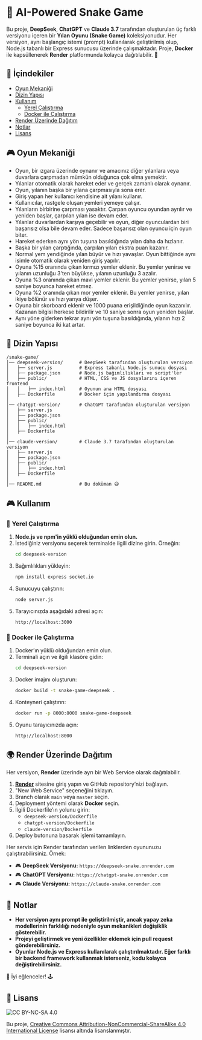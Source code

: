 # 🐍 AI-Powered Snake Game

Bu proje, **DeepSeek**, **ChatGPT** ve **Claude 3.7** tarafından oluşturulan üç farklı versiyonu içeren bir **Yılan Oyunu (Snake Game)** koleksiyonudur. Her versiyon, aynı başlangıç istemi (prompt) kullanılarak geliştirilmiş olup, Node.js tabanlı bir Express sunucusu üzerinde çalışmaktadır. Proje, **Docker** ile kapsüllenerek **Render** platformunda kolayca dağıtılabilir. 🚀

## 📑 İçindekiler
- [Oyun Mekaniği](#-oyun-mekaniği)
- [Dizin Yapısı](#-dizin-yapısı)
- [Kullanım](#-kullanım)
  - [Yerel Çalıştırma](#-yerel-çalıştırma)
  - [Docker ile Çalıştırma](#-docker-ile-çalıştırma)
- [Render Üzerinde Dağıtım](#-render-üzerinde-dağıtım)
- [Notlar](#-notlar)
- [Lisans](#-lisans)

## 🎮 Oyun Mekaniği

- Oyun, bir ızgara üzerinde oynanır ve amacınız diğer yılanlara veya duvarlara çarpmadan mümkün olduğunca çok elma yemektir.
- Yılanlar otomatik olarak hareket eder ve gerçek zamanlı olarak oynanır.
- Oyun, yılanın başka bir yılana çarpmasıyla sona erer.
- Giriş yapan her kullanıcı kendisine ait yılanı kullanır.
- Kullanıcılar, rastgele oluşan yemleri yemeye çalışır.
- Yılanların birbirine çarpması yasaktır. Çarpan oyuncu oyundan ayrılır ve yeniden başlar, çarpılan yılan ise devam eder.
- Yılanlar duvarlardan karşıya geçebilir ve oyun, diğer oyunculardan biri başarısız olsa bile devam eder. Sadece başarısız olan oyuncu için oyun biter.
- Hareket ederken aynı yön tuşuna basıldığında yılan daha da hızlanır.
- Başka bir yılan çarptığında, çarpılan yılan ekstra puan kazanır.
- Normal yem yendiğinde yılan büyür ve hızı yavaşlar. Oyun bittiğinde aynı isimle otomatik olarak yeniden giriş yapılır.
- Oyuna %15 oranında çıkan kırmızı yemler eklenir. Bu yemler yenirse ve yılanın uzunluğu 3'ten büyükse, yılanın uzunluğu 3 azalır.
- Oyuna %3 oranında çıkan mavi yemler eklenir. Bu yemler yenirse, yılan 5 saniye boyunca hareket etmez.
- Oyuna %2 oranında çıkan mor yemler eklenir. Bu yemler yenirse, yılan ikiye bölünür ve hızı yarıya düşer.
- Oyuna bir skorboard eklenir ve 1000 puana erişildiğinde oyun kazanılır. Kazanan bilgisi herkese bildirilir ve 10 saniye sonra oyun yeniden başlar.
- Aynı yöne giderken tekrar aynı yön tuşuna basıldığında, yılanın hızı 2 saniye boyunca iki kat artar.

## 📂 Dizin Yapısı

```
/snake-game/
│── deepseek-version/      # DeepSeek tarafından oluşturulan versiyon
│   ├── server.js          # Express tabanlı Node.js sunucu dosyası
│   ├── package.json       # Node.js bağımlılıkları ve script'ler
│   ├── public/            # HTML, CSS ve JS dosyalarını içeren frontend
│   │   ├── index.html     # Oyunun ana HTML dosyası
│   ├── Dockerfile         # Docker için yapılandırma dosyası
│
│── chatgpt-version/       # ChatGPT tarafından oluşturulan versiyon
│   ├── server.js
│   ├── package.json
│   ├── public/
│   │   ├── index.html
│   ├── Dockerfile
│
│── claude-version/        # Claude 3.7 tarafından oluşturulan versiyon
│   ├── server.js
│   ├── package.json
│   ├── public/
│   │   ├── index.html
│   ├── Dockerfile
│
│── README.md              # Bu doküman 😃
```

## 🎮 Kullanım

### 🔹 **Yerel Çalıştırma**

1. **Node.js ve npm'in yüklü olduğundan emin olun.**
2. İstediğiniz versiyonu seçerek terminalde ilgili dizine girin. Örneğin:
   ```sh
   cd deepseek-version
   ```
3. Bağımlılıkları yükleyin:
   ```sh
   npm install express socket.io
   ```
4. Sunucuyu çalıştırın:
   ```sh
   node server.js
   ```
5. Tarayıcınızda aşağıdaki adresi açın:
   ```
   http://localhost:3000
   ```

### 🐳 **Docker ile Çalıştırma**

1. Docker’ın yüklü olduğundan emin olun.
2. Terminali açın ve ilgili klasöre gidin:
   ```sh
   cd deepseek-version
   ```
3. Docker imajını oluşturun:
   ```sh
   docker build -t snake-game-deepseek .
   ```
4. Konteyneri çalıştırın:
   ```sh
   docker run -p 8000:8000 snake-game-deepseek
   ```
5. Oyunu tarayıcınızda açın:
   ```
   http://localhost:8000
   ```

## 🌍 Render Üzerinde Dağıtım

Her versiyon, **Render** üzerinde ayrı bir Web Service olarak dağıtılabilir.

1. **[Render](https://render.com/)** sitesine giriş yapın ve GitHub repository’nizi bağlayın.
2. "New Web Service" seçeneğini tıklayın.
3. Branch olarak `main` veya `master` seçin.
4. Deployment yöntemi olarak **Docker** seçin.
5. İlgili Dockerfile’ın yolunu girin:
   - `deepseek-version/Dockerfile`
   - `chatgpt-version/Dockerfile`
   - `claude-version/Dockerfile`
6. Deploy butonuna basarak işlemi tamamlayın.

Her servis için Render tarafından verilen linklerden oyununuzu çalıştırabilirsiniz. Örnek:
- 🎮 **DeepSeek Versiyonu:** `https://deepseek-snake.onrender.com`
- 🎮 **ChatGPT Versiyonu:** `https://chatgpt-snake.onrender.com`
- 🎮 **Claude Versiyonu:** `https://claude-snake.onrender.com`

## 📌 Notlar
- **Her versiyon aynı prompt ile geliştirilmiştir, ancak yapay zeka modellerinin farklılığı nedeniyle oyun mekanikleri değişiklik gösterebilir.**
- **Projeyi geliştirmek ve yeni özellikler eklemek için pull request gönderebilirsiniz.**
- **Oyunlar Node.js ve Express kullanılarak çalıştırılmaktadır. Eğer farklı bir backend framework kullanmak isterseniz, kodu kolayca değiştirebilirsiniz.**

🚀 İyi eğlenceler! 🕹️


## 📜 Lisans
![CC BY-NC-SA 4.0](https://licensebuttons.net/l/by-nc-sa/4.0/88x31.png)

Bu proje, [Creative Commons Attribution-NonCommercial-ShareAlike 4.0 International License](https://creativecommons.org/licenses/by-nc-sa/4.0/) lisansı altında lisanslanmıştır.

